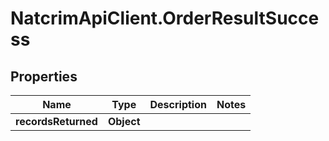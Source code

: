 # NatcrimApiClient.OrderResultSuccess

## Properties

Name | Type | Description | Notes
------------ | ------------- | ------------- | -------------
**recordsReturned** | **Object** |  | 


